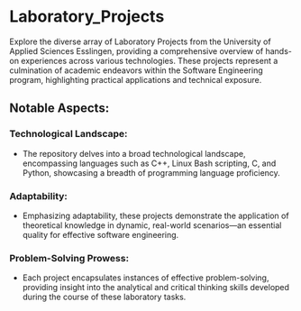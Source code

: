# Laboratory_Projects
Explore the diverse array of Laboratory Projects from the University of Applied Sciences Esslingen, providing a comprehensive overview of hands-on experiences across various technologies. 
These projects represent a culmination of academic endeavors within the Software Engineering program, highlighting practical applications and technical exposure.

## Notable Aspects:
### Technological Landscape: 
- The repository delves into a broad technological landscape, encompassing languages such as C++, Linux Bash scripting, C, and Python, showcasing a breadth of programming language proficiency.

### Adaptability: 
- Emphasizing adaptability, these projects demonstrate the application of theoretical knowledge in dynamic, real-world scenarios—an essential quality for effective software engineering.

### Problem-Solving Prowess: 
- Each project encapsulates instances of effective problem-solving, providing insight into the analytical and critical thinking skills developed during the course of these laboratory tasks.



